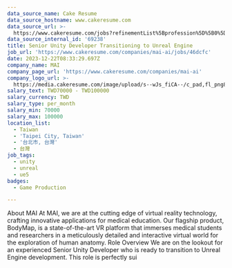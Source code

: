 ```yaml
---
data_source_name: Cake Resume
data_source_hostname: www.cakeresume.com
data_source_url: >-
  https://www.cakeresume.com/jobs?refinementList%5Bprofession%5D%5B0%5D=game-production&range%5Bsalary_range%5D%5Bmin%5D=100000
data_source_internal_id: '69238'
title: Senior Unity Developer Transitioning to Unreal Engine
job_url: 'https://www.cakeresume.com/companies/mai-ai/jobs/46dcfc'
date: 2023-12-22T08:33:29.697Z
company_name: MAI
company_page_url: 'https://www.cakeresume.com/companies/mai-ai'
company_logo_url: >-
  https://media.cakeresume.com/image/upload/s--wJs_fiCA--/c_pad,fl_png8,h_200,w_200/v1697880104/ouvktntzuo7gg1mdizfv.png
salary_text: TWD70000 - TWD100000
salary_currency: TWD
salary_type: per_month
salary_min: 70000
salary_max: 100000
location_list:
  - Taiwan
  - 'Taipei City, Taiwan'
  - '台北市, 台灣'
  - 台灣
job_tags:
  - unity
  - unreal
  - ue5
badges:
  - Game Production

---
```


About MAI At MAI, we are at the cutting edge of virtual reality technology, crafting innovative applications for medical education. Our flagship product, BodyMap, is a state-of-the-art VR platform that immerses medical students and researchers in a meticulously detailed and interactive virtual world for the exploration of human anatomy. Role Overview We are on the lookout for an experienced Senior Unity Developer who is ready to transition to Unreal Engine development. This role is perfectly sui